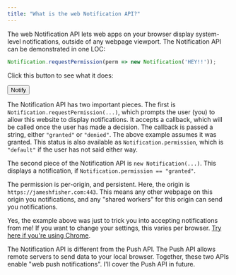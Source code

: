 ```yaml
---
title: "What is the web Notification API?"
---
```


The web Notification API lets web apps on your browser display system-level notifications,
outside of any webpage viewport.
The Notification API can be demonstrated in one LOC:

```js
Notification.requestPermission(perm => new Notification('HEY!!'));
```

Click this button to see what it does:

<button onclick="Notification.requestPermission(perm => new Notification('HEY!!'))">Notify</button>

The Notification API has two important pieces.
The first is `Notification.requestPermission(...)`,
which prompts the user (you)
to allow this website to display notifications.
It accepts a callback,
which will be called once the user has made a decision.
The callback is passed a string, either `"granted"` or `"denied"`.
The above example assumes it was granted.
This status is also available as `Notification.permission`,
which is `"default"` if the user has not said either way.

The second piece of the Notification API is `new Notification(...)`.
This displays a notification, if `Notification.permission == "granted"`.

The permission is per-origin, and persistent.
Here, the origin is `https://jameshfisher.com:443`.
This means any other webpage on this origin you notifications,
and any "shared workers" for this origin can send you notifications.

Yes, the example above was just to trick you into accepting notifications from me!
If you want to change your settings, this varies per browser.
[Try here if you're using Chrome](chrome://settings/content/notifications).

The Notification API is different from the Push API.
The Push API allows remote servers to send data to your local browser.
Together, these two APIs enable "web push notifications".
I'll cover the Push API in future.
